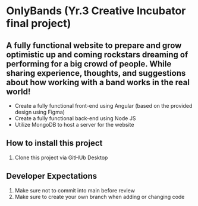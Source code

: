 # OnlyBands (Yr.3 Creative Incubator final project)

## A fully functional website to prepare and grow optimistic up and coming rockstars dreaming of performing for a big crowd of people. While sharing experience, thoughts, and suggestions about how working with a band works in the real world!

* Create a fully functional front-end using Angular (based on the provided design using Figma)
* Create a fully functional back-end using Node JS
* Utilize MongoDB to host a server for the website

## How to install this project

1. Clone this project via GitHUb Desktop

## Developer Expectations

1. Make sure not to commit into main before review
2. Make sure to create your own branch when adding or changing code